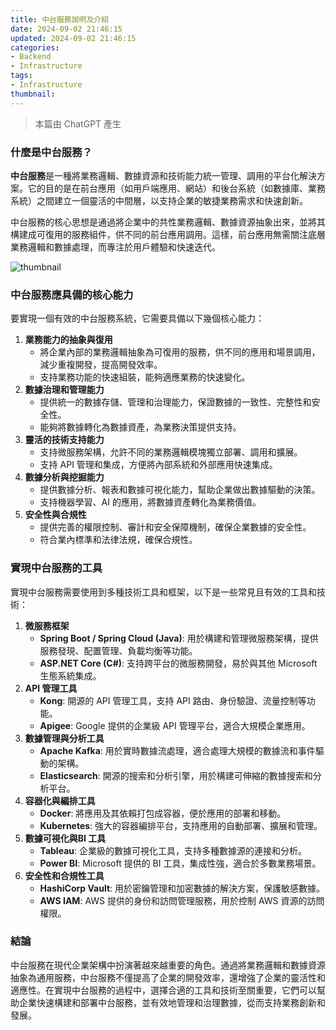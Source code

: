 ```yaml
---
title: 中台服務說明及介紹
date: 2024-09-02 21:46:15
updated: 2024-09-02 21:46:15
categories:
- Backend
- Infrastructure
tags:
- Infrastructure
thumbnail:
---
```


> 本篇由 ChatGPT 產生

### 什麼是中台服務？

**中台服務**是一種將業務邏輯、數據資源和技術能力統一管理、調用的平台化解決方案。它的目的是在前台應用（如用戶端應用、網站）和後台系統（如數據庫、業務系統）之間建立一個靈活的中間層，以支持企業的敏捷業務需求和快速創新。

中台服務的核心思想是通過將企業中的共性業務邏輯、數據資源抽象出來，並將其構建成可復用的服務組件，供不同的前台應用調用。這樣，前台應用無需關注底層業務邏輯和數據處理，而專注於用戶體驗和快速迭代。

<!-- more -->

![thumbnail](thumbnail.jpg)

### 中台服務應具備的核心能力

要實現一個有效的中台服務系統，它需要具備以下幾個核心能力：

1. **業務能力的抽象與復用**
   - 將企業內部的業務邏輯抽象為可復用的服務，供不同的應用和場景調用，減少重複開發，提高開發效率。
   - 支持業務功能的快速組裝，能夠適應業務的快速變化。
2. **數據治理和管理能力**
   - 提供統一的數據存儲、管理和治理能力，保證數據的一致性、完整性和安全性。
   - 能夠將數據轉化為數據資產，為業務決策提供支持。
3. **靈活的技術支持能力**
   - 支持微服務架構，允許不同的業務邏輯模塊獨立部署、調用和擴展。
   - 支持 API 管理和集成，方便將內部系統和外部應用快速集成。
4. **數據分析與挖掘能力**
   - 提供數據分析、報表和數據可視化能力，幫助企業做出數據驅動的決策。
   - 支持機器學習、AI 的應用，將數據資產轉化為業務價值。
5. **安全性與合規性**
   - 提供完善的權限控制、審計和安全保障機制，確保企業數據的安全性。
   - 符合業內標準和法律法規，確保合規性。

### 實現中台服務的工具

實現中台服務需要使用到多種技術工具和框架，以下是一些常見且有效的工具和技術：

1. **微服務框架**
   - **Spring Boot / Spring Cloud (Java)**: 用於構建和管理微服務架構，提供服務發現、配置管理、負載均衡等功能。
   - **ASP.NET Core (C#)**: 支持跨平台的微服務開發，易於與其他 Microsoft 生態系統集成。
2. **API 管理工具**
   - **Kong**: 開源的 API 管理工具，支持 API 路由、身份驗證、流量控制等功能。
   - **Apigee**: Google 提供的企業級 API 管理平台，適合大規模企業應用。
3. **數據管理與分析工具**
   - **Apache Kafka**: 用於實時數據流處理，適合處理大規模的數據流和事件驅動的架構。
   - **Elasticsearch**: 開源的搜索和分析引擎，用於構建可伸縮的數據搜索和分析平台。
4. **容器化與編排工具**
   - **Docker**: 將應用及其依賴打包成容器，便於應用的部署和移動。
   - **Kubernetes**: 強大的容器編排平台，支持應用的自動部署、擴展和管理。
5. **數據可視化與BI 工具**
   - **Tableau**: 企業級的數據可視化工具，支持多種數據源的連接和分析。
   - **Power BI**: Microsoft 提供的 BI 工具，集成性強，適合於多數業務場景。
6. **安全性和合規性工具**
   - **HashiCorp Vault**: 用於密鑰管理和加密數據的解決方案，保護敏感數據。
   - **AWS IAM**: AWS 提供的身份和訪問管理服務，用於控制 AWS 資源的訪問權限。

### 結論

中台服務在現代企業架構中扮演著越來越重要的角色。通過將業務邏輯和數據資源抽象為通用服務，中台服務不僅提高了企業的開發效率，還增強了企業的靈活性和適應性。在實現中台服務的過程中，選擇合適的工具和技術至關重要，它們可以幫助企業快速構建和部署中台服務，並有效地管理和治理數據，從而支持業務創新和發展。